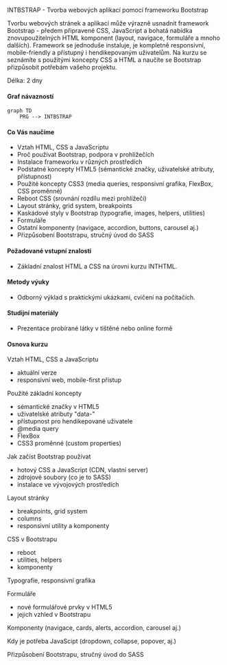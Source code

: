 INTBSTRAP - Tvorba webových aplikací pomocí frameworku Bootstrap  

Tvorbu webových stránek a aplikací může výrazně usnadnit framework Bootstrap - předem připravené CSS, JavaScript a bohatá nabídka znovupoužitelných HTML komponent (layout, navigace, formuláře a mnoho dalších). Framework se jednoduše instaluje, je kompletně responsivní, mobile-friendly a přístupný i hendikepovaným uživatelům. Na kurzu se seznámíte s použitými koncepty CSS a HTML a naučíte se Bootstrap přizpůsobit potřebám vašeho projektu.     

Délka: 2 dny

#### Graf návazností
```mermaid
graph TD
    PRG --> INTBSTRAP
```

#### Co Vás naučíme
* Vztah HTML, CSS a JavaScriptu
* Proč používat Bootstrap, podpora v prohlížečích
* Instalace frameworku v různých prostředích
* Podstatné koncepty HTML5 (sémantické značky, uživatelské atributy, přístupnost)
* Použité koncepty CSS3 (media queries, responsivní grafika, FlexBox, CSS proměnné) 
* Reboot CSS (srovnání rozdílu mezi prohlížeči)
* Layout stránky, grid system, breakpoints
* Kaskádové styly v Bootstrap (typografie, images, helpers, utilities)
* Formuláře
* Ostatní komponenty (navigace, accordion, buttons, carousel aj.)
* Přizpůsobení Bootstrapu, stručný úvod do SASS

#### Požadované vstupní znalosti
* Základní znalost HTML a CSS na úrovni kurzu INTHTML.

#### Metody výuky
* Odborný výklad s praktickými ukázkami, cvičení na počítačích.

#### Studijní materiály
* Prezentace probírané látky v tištěné nebo online formě

#### Osnova kurzu
Vztah HTML, CSS a JavaScriptu
* aktuální verze
* responsivní web, mobile-first přístup

Použité základní koncepty
* sémantické značky v HTML5
* uživatelské atributy "data-"
* přístupnost pro hendikepované uživatele
* @media query
* FlexBox
* CSS3 proměnné (custom properties)

Jak začíst Bootstrap používat
* hotový CSS a JavaScript (CDN, vlastní server)
* zdrojové soubory (co je to SASS)
* instalace ve vývojových prostředích

Layout stránky
* breakpoints, grid system
* columns
* responsivní utility a komponenty

CSS v Bootstrapu
* reboot
* utilities, helpers
* komponenty

Typografie, responsivní grafika

Formuláře
* nové formulářové prvky v HTML5
* jejich vzhled v Bootstrapu

Komponenty (navigace, cards, alerts, accordion, carousel aj.)

Kdy je potřeba JavaScipt (dropdown, collapse, popover, aj.)

Přizpůsobení Bootstrapu, stručný úvod do SASS